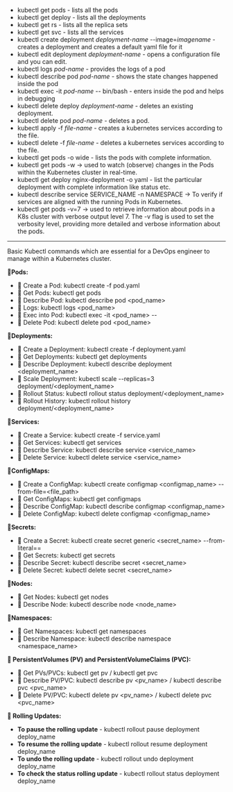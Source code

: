 - kubectl get pods - lists all the pods
- kubectl get deploy - lists all the deployments
- kubectl get rs - lists all the replica sets
- kubectl get svc - lists all the services
- kubectl create deployment *deployment-name* --image=*imagename* - creates a deployment and creates a default yaml file for it
- kubectl edit deployment *deployment-name* - opens a configuration file and you can edit.
- kubectl logs *pod-name* -  provides the logs of a pod
- kubectl describe pod *pod-name* - shows the state changes happened inside the pod
- kubectl exec -it *pod-name* -- bin/bash - enters inside the pod and helps in debugging
- kubectl delete deploy *deployment-name* - deletes an existing deployment.
- kubectl delete pod *pod-name* - deletes a pod.
- kubectl apply -f *file-name* - creates a kubernetes services according to the file.
- kubectl delete -f *file-name* - deletes a kubernetes services according to the file.
- kubectl get pods -o wide - lists the pods with complete information.
- kubectl get pods -w   -> used to watch (observe) changes in the Pods within the Kubernetes cluster in real-time.
- kubectl get deploy nginx-deployment -o yaml - list the particular deployment with complete information like status etc.
- kubectl describe service SERVICE_NAME -n NAMESPACE -> To verify if services are aligned with the running Pods in Kubernetes.
- kubectl get pods -v=7  -> used to retrieve information about pods in a K8s cluster with verbose output level 7. The -v flag is used to set the verbosity level, providing more detailed and verbose information about the pods.


**********************************************************************************************************************************************************************************************************************

Basic Kubectl commands which are essential for a DevOps engineer to manage within a Kubernetes cluster.

**💠Pods:**

- 🔸 Create a Pod: kubectl create -f pod.yaml
- 🔸 Get Pods: kubectl get pods
- 🔸 Describe Pod: kubectl describe pod <pod_name>
- 🔸 Logs: kubectl logs <pod_name>
- 🔸 Exec into Pod: kubectl exec -it <pod_name> -- <command>
- 🔸 Delete Pod: kubectl delete pod <pod_name>

**💠Deployments:**

- 🔸 Create a Deployment: kubectl create -f deployment.yaml
- 🔸 Get Deployments: kubectl get deployments
- 🔸 Describe Deployment: kubectl describe deployment <deployment_name>
- 🔸 Scale Deployment: kubectl scale --replicas=3 deployment/<deployment_name>
- 🔸 Rollout Status: kubectl rollout status deployment/<deployment_name>
- 🔸 Rollout History: kubectl rollout history deployment/<deployment_name>

**💠Services:**

- 🔸 Create a Service: kubectl create -f service.yaml
- 🔸 Get Services: kubectl get services
- 🔸 Describe Service: kubectl describe service <service_name>
- 🔸 Delete Service: kubectl delete service <service_name>

**💠ConfigMaps:**

- 🔸 Create a ConfigMap: kubectl create configmap <configmap_name> --from-file=<file_path>
- 🔸 Get ConfigMaps: kubectl get configmaps
- 🔸 Describe ConfigMap: kubectl describe configmap <configmap_name>
- 🔸 Delete ConfigMap: kubectl delete configmap <configmap_name>

**💠Secrets:**

- 🔸 Create a Secret: kubectl create secret generic <secret_name> --from-literal=<key>=<value>
- 🔸 Get Secrets: kubectl get secrets
- 🔸 Describe Secret: kubectl describe secret <secret_name>
- 🔸 Delete Secret: kubectl delete secret <secret_name>

**💠Nodes:**

- 🔸 Get Nodes: kubectl get nodes
- 🔸 Describe Node: kubectl describe node <node_name>

**💠Namespaces:**

- 🔸 Get Namespaces: kubectl get namespaces
- 🔸 Describe Namespace: kubectl describe namespace <namespace_name>

**💠 PersistentVolumes (PV) and PersistentVolumeClaims (PVC):**

- 🔸 Get PVs/PVCs: kubectl get pv / kubectl get pvc
- 🔸 Describe PV/PVC: kubectl describe pv <pv_name> / kubectl describe pvc <pvc_name>
- 🔸 Delete PV/PVC: kubectl delete pv <pv_name> / kubectl delete pvc <pvc_name>

**💠 Rolling Updates:**

- **To pause the rolling update** - kubectl rollout pause deployment deploy_name
- **To resume the rolling update** - kubectl rollout resume deployment deploy_name
- **To undo the rolling update** - kubectl rollout undo deployment deploy_name
- **To check the status rolling update** - kubectl rollout status deployment deploy_name
